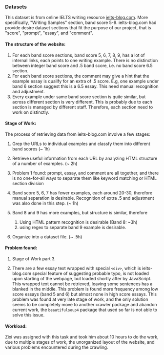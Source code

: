 ### Datasets

This dataset is from online IELTS writing resource [ielts-blog.com](https://www.ielts-blog.com/ielts-writing-samples-essays-letters-reports/). More specifically, "Writing Samples" section, band score 5-9. ielts-blog.com had provide desire dataset sections that fit the purpose of our project, that is "score", "prompt", "essay", and "comment".

#### The structure of the website:

1. For each band score sections, band score 5, 6, 7, 8, 9, has a lot of internal links, each points to one writing example. There is no distinction between integer band score and .5 band score, i.e. no band score 6.5 section.
2. For each band score sections, the comment may give a hint that the example essay is qualify for an extra of .5 score. E.g, one example under band 6 section suggest this is a 6.5 essay. This need manual recognition and adjustment.
3. Every example under same band score section is quite similar, but across different section is very different. This is probably due to each section is managed by different staff. Therefore, each section need to work on distinctly.

#### Stage of Work:

The process of retrieving data from ielts-blog.com involve a few stages:
1. Grep the URLs to individual examples and classfy them into different band scores (~ 1h)
2. Retrieve useful information from each URL by analyzing HTML structure of a number of examples. (~ 2h)
3. Problem 1 found: prompt, essay, and comment are all together, and there is no one-for-all ways to separate them like keyword matching or HTML section division
4. Band score 5, 6, 7 has fewer examples, each around 20-30, therefore manual separation is desirable. Recognition of extra .5 and adjustment was also done in this step. (~ 1h) 
5. Band 8 and 9 has more examples, but structure is similar, therefore 
   1. Using HTML pattern recognition is desirable (Band 8: ~3h)
   2. using regex to separate band 9 example is desirable. 

6. Organize into a dataset file. (~ .5h)

#### Problem found:

1. Stage of Work part 3.

2. There are a few essay text wrapped with special `<div>`, which is ielts-blog.com special feature of suggesting probable typo, is not loaded upon starting of the webpage, but loaded shortly after by JavaScript. This wrapped text cannot be retrieved, leaving some sentences has a blanked in the middle. This problem is found more frequency among low score essays (band 5 and 6) but almost none in high score essays. This problem was found at very late stage of work, and the only solution seems to be completely move to another crawler package and abandon current work, the `beautifulsoup4` package that used so far is not able to solve this issue. 

#### Workload:
Zixi was assigned with this task and took him about 10 hours to do the work, due to multiple stages of work, the unorganized layout of the website, and various problems encountered during the crawling.